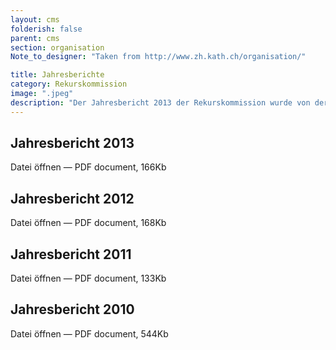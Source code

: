 ```yaml
---
layout: cms
folderish: false
parent: cms
section: organisation
Note_to_designer: "Taken from http://www.zh.kath.ch/organisation/"

title: Jahresberichte 
category: Rekurskommission
image: ".jpeg"
description: "Der Jahresbericht 2013 der Rekurskommission wurde von der Synode in der Sitzung vom 26. Juni 2014 abgenommen."
---
```


## Jahresbericht 2013
  Datei öffnen — PDF document, 166Kb

## Jahresbericht 2012
  Datei öffnen — PDF document, 168Kb

## Jahresbericht 2011
  Datei öffnen — PDF document, 133Kb

## Jahresbericht 2010
  Datei öffnen — PDF document, 544Kb